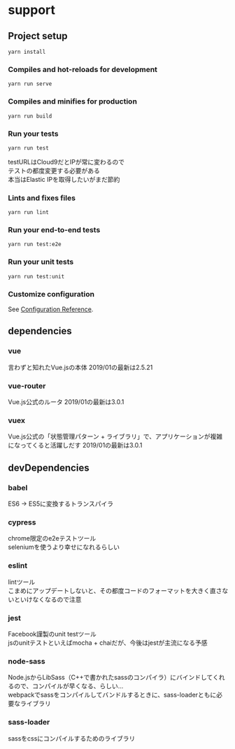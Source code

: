# support

## Project setup
```
yarn install
```

### Compiles and hot-reloads for development
```
yarn run serve
```

### Compiles and minifies for production
```
yarn run build
```

### Run your tests
```
yarn run test
```
testURLはCloud9だとIPが常に変わるので  
テストの都度変更する必要がある  
本当はElastic IPを取得したいがまだ節約  


### Lints and fixes files
```
yarn run lint
```

### Run your end-to-end tests
```
yarn run test:e2e
```

### Run your unit tests
```
yarn run test:unit
```

### Customize configuration
See [Configuration Reference](https://cli.vuejs.org/config/).


## dependencies
### vue
言わずと知れたVue.jsの本体
2019/01の最新は2.5.21

### vue-router
Vue.js公式のルータ
2019/01の最新は3.0.1

### vuex
Vue.js公式の「状態管理パターン + ライブラリ」で、アプリケーションが複雑になってくると活躍しだす
2019/01の最新は3.0.1

## devDependencies
### babel
ES6 -> ES5に変換するトランスパイラ

### cypress
chrome限定のe2eテストツール<br>
seleniumを使うより幸せになれるらしい

### eslint
lintツール<br>
こまめにアップデートしないと、その都度コードのフォーマットを大きく直さないといけなくなるので注意

### jest
Facebook謹製のunit testツール<br>
jsのunitテストといえばmocha + chaiだが、今後はjestが主流になる予感

### node-sass
Node.jsからLibSass（C++で書かれたsassのコンパイラ）にバインドしてくれるので、コンパイルが早くなる、らしい...<br>
webpackでsassをコンパイルしてバンドルするときに、sass-loaderともに必要なライブラリ

### sass-loader
sassをcssにコンパイルするためのライブラリ
